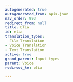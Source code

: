 ```yaml
---
autogenerated: true
autogenerated_from: apis.json
nav_order: 993
redirect_from: null
title: Elia
id: elia
translation_types:
- File Translation
- Voice Translation
- Text Translation
active: true
grand_parent: Input types
parent: Voice
redirect_to: elia

---
```


